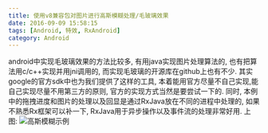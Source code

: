 ```yaml
---
title: 使用v8兼容包对图片进行高斯模糊处理/毛玻璃效果
date: 2016-09-09 15:58:15
tags: [Android, 特效, RxAndroid]
category: Android
---
```


android中实现毛玻璃效果的方法比较多, 有用java实现图片处理算法的, 也有把算法用c/c++实现并用jni调用的, 而实现毛玻璃的开源库在github上也有不少. 
其实google的官方sdk中也为我们提供了这样的工具, 本着能用官方尽量不自己实现,能自己实现尽量不用第三方的原则, 官方的实现方式当然是要尝试一下的.
同时, 本例中的拖拽进度和图片的处理以及回显是通过RxJava放在不同的进程中处理的, 如果不熟悉Rx框架可以补一下, RxJava用于异步操作以及事件流的处理非常好用.
上图:
![高斯模糊示例](http://nightfarmer.github.io/public/static/image/BlurDemo.gif)
<!-- more -->


